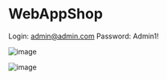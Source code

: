 # WebAppShop

Login: admin@admin.com
Password: Admin1!

![image](https://github.com/Flafster/WebAppShop/assets/95568941/131b240c-b99c-49eb-8bea-2e3c7a742a04)

![image](https://github.com/Flafster/WebAppShop/assets/95568941/b8abedad-940a-4656-bae5-807377782103)

